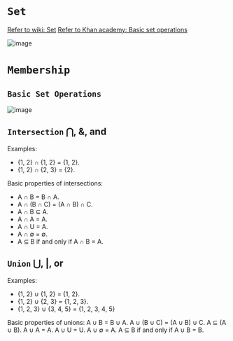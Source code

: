 # `Set`

[Refer to wiki: Set](https://www.wikiwand.com/en/Set_(mathematics))
[Refer to Khan academy: Basic set operations](https://www.khanacademy.org/math/statistics-probability/probability-library/basic-set-ops/v/intersection-and-union-of-sets)

![image](https://user-images.githubusercontent.com/14041622/44903368-ed8fc500-ad3e-11e8-81ac-e63fdaba31d2.png)

# `Membership`


## `Basic Set Operations`
![image](https://user-images.githubusercontent.com/14041622/44903625-9ccc9c00-ad3f-11e8-92db-68823a730f7f.png)


## `Intersection` ⋂, &, and

Examples:
- {1, 2} ∩ {1, 2} = {1, 2}.
- {1, 2} ∩ {2, 3} = {2}.

Basic properties of intersections:
- A ∩ B = B ∩ A.
- A ∩ (B ∩ C) = (A ∩ B) ∩ C.
- A ∩ B ⊆ A.
- A ∩ A = A.
- A ∩ U = A.
- A ∩ ∅ = ∅.
- A ⊆ B if and only if A ∩ B = A.

## `Union` ⋃, |, or

Examples:
- {1, 2} ∪ {1, 2} = {1, 2}.
- {1, 2} ∪ {2, 3} = {1, 2, 3}.
- {1, 2, 3} ∪ {3, 4, 5} = {1, 2, 3, 4, 5}

Basic properties of unions:
A ∪ B = B ∪ A.
A ∪ (B ∪ C) = (A ∪ B) ∪ C.
A ⊆ (A ∪ B).
A ∪ A = A.
A ∪ U = U.
A ∪ ∅ = A.
A ⊆ B if and only if A ∪ B = B.

